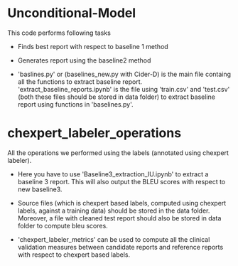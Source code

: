 # Unconditional-Model

This code performs following tasks

- Finds best report with respect to baseline 1 method


- Generates report using the baseline2 method 


- 'baslines.py' or (baselines_new.py with Cider-D) is the main file containg all the functions to extract baseline report. 'extract_baseline_reports.ipynb' is the file using 'train.csv' and 'test.csv' (both these files should be stored in data folder) to extract baseline report using functions in 'baselines.py'. 



# chexpert_labeler_operations
All the operations we performed using the labels (annotated using chexpert labeler).

- Here you have to use 'Baseline3_extraction_IU.ipynb' to extract a baseline 3 report. This will also output the BLEU scores with respect to new baseline3. 
- Source files (which is chexpert based labels, computed using chexpert labels, against a training data) should be stored in the data folder. Moreover, a file with cleaned test report should also be stored in data folder to compute bleu scores.

- 'chexpert_labeler_metrics' can be used to compute all the clinical validation measures between candidate reports and reference reports with respect to chexpert based labels.


